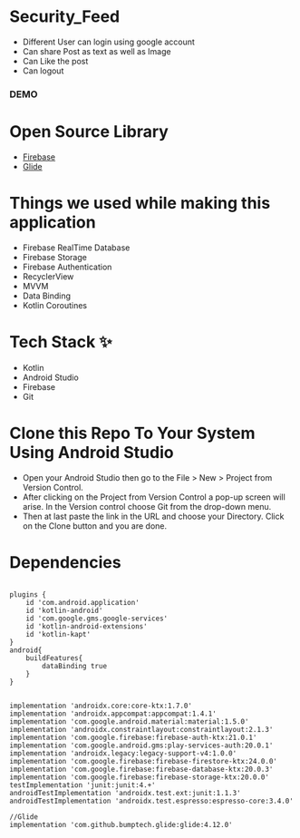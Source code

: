 # Security_Feed
* Different User can login using google account
* Can share Post as text as well as Image
* Can Like the post
* Can logout
<h3>DEMO</h3>



# Open Source Library
* [Firebase](https://firebase.google.com/)
* [Glide](https://github.com/bumptech/glide)

# Things we used while making this application
* Firebase RealTime Database
* Firebase Storage
* Firebase Authentication
* RecyclerView
* MVVM
* Data Binding
* Kotlin Coroutines

# Tech Stack ✨
* Kotlin
* Android Studio
* Firebase
* Git


# Clone this Repo To Your System Using Android Studio
* Open your Android Studio then go to the File > New > Project from Version Control.
* After clicking on the Project from Version Control a pop-up screen will arise. In the Version control choose Git from the drop-down menu.
* Then at last paste the link in the URL and choose your Directory. Click on the Clone button and you are done.


# Dependencies
```

plugins {
    id 'com.android.application'
    id 'kotlin-android'
    id 'com.google.gms.google-services'
    id 'kotlin-android-extensions'
    id 'kotlin-kapt'
}
android{
    buildFeatures{
        dataBinding true
    }
}


implementation 'androidx.core:core-ktx:1.7.0'
implementation 'androidx.appcompat:appcompat:1.4.1'
implementation 'com.google.android.material:material:1.5.0'
implementation 'androidx.constraintlayout:constraintlayout:2.1.3'
implementation 'com.google.firebase:firebase-auth-ktx:21.0.1'
implementation 'com.google.android.gms:play-services-auth:20.0.1'
implementation 'androidx.legacy:legacy-support-v4:1.0.0'
implementation 'com.google.firebase:firebase-firestore-ktx:24.0.0'
implementation 'com.google.firebase:firebase-database-ktx:20.0.3'
implementation 'com.google.firebase:firebase-storage-ktx:20.0.0'
testImplementation 'junit:junit:4.+'
androidTestImplementation 'androidx.test.ext:junit:1.1.3'
androidTestImplementation 'androidx.test.espresso:espresso-core:3.4.0'

//Glide
implementation 'com.github.bumptech.glide:glide:4.12.0'
```
